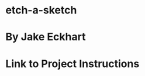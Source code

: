 etch-a-sketch
=============
By Jake Eckhart
=============

Link to Project Instructions
=====================
<a href="http/www.theodinproject.com"><a/>
